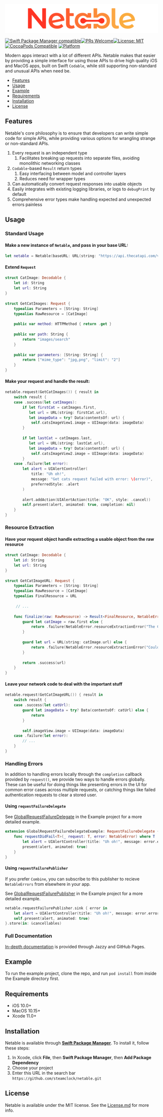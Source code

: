 ![](header.png)

[![Swift Package Manager compatible](https://img.shields.io/badge/Swift%20Package%20Manager-compatible-brightgreen.svg)](https://github.com/apple/swift-package-manager)[![PRs Welcome](https://img.shields.io/badge/PRs-welcome-brightgreen.svg?style=flat-square)](http://makeapullrequest.com)[![License: MIT](https://img.shields.io/badge/License-MIT-yellow.svg)](https://opensource.org/licenses/MIT)[![CocoaPods Compatible](https://img.shields.io/cocoapods/v/Netable.svg)](https://img.shields.io/cocoapods/v/Netable.svg) [![Platform](https://img.shields.io/cocoapods/p/Netable.svg?style=flat)](http://cocoapods.org/pods/Netable)

Modern apps interact with a lot of different APIs. Netable makes that easier by providing a simple interface for using those APIs to drive high quality iOS and MacOS apps, built on Swift `Codable`, while still supporting non-standard and unusual APIs when need be.

- [Features](#features)
- [Usage](#usage)
- [Example](#example)
- [Requirements](#requirements)
- [Installation](#installation)
- [License](#license)

## Features

Netable's core philosophy is to ensure that developers can write simple code for simple APIs, while providing various options for wrangling strange or non-standard APIs.
1. Every request is an independent type
    1. Facilitates breaking up requests into separate files, avoiding monolithic networking classes
1. `Codable`-based `Result` return types
    1. Easy interfacing between model and controller layers
    1. Reduces need for wrapper types  
1. Can automatically convert request responses into usable objects
1. Easily integrates with existing logging libraries, or logs to `debugPrint` by default
1. Comprehensive error types make handling expected and unexpected errors painless

## Usage

### Standard Usage

#### Make a new instance of `Netable`, and pass in your base URL:
```swift
let netable = Netable(baseURL: URL(string: "https://api.thecatapi.com/v1/")!)
```

#### Extend `Request`
```swift
struct CatImage: Decodable {
    let id: String
    let url: String
}

struct GetCatImages: Request {
    typealias Parameters = [String: String]
    typealias RawResource = [CatImage]

    public var method: HTTPMethod { return .get }

    public var path: String {
        return "images/search"
    }

    public var parameters: [String: String] {
        return ["mime_type": "jpg,png", "limit": "2"]
    }
}
```

#### Make your request and handle the result:

```swift
netable.request(GetCatImages()) { result in
    switch result {
    case .success(let catImages):
        if let firstCat = catImages.first,
           let url = URL(string: firstCat.url),
           let imageData = try? Data(contentsOf: url) {
            self.catsImageView1.image = UIImage(data: imageData)
        }

        if let lastCat = catImages.last,
           let url = URL(string: lastCat.url),
           let imageData = try? Data(contentsOf: url) {
            self.catsImageView2.image = UIImage(data: imageData)
        }
    case .failure(let error):
        let alert = UIAlertController(
            title: "Uh oh!",
            message: "Get cats request failed with error: \(error)",
            preferredStyle: .alert
        )

        alert.addAction(UIAlertAction(title: "OK", style: .cancel))
        self.present(alert, animated: true, completion: nil)
    }
}
```

### Resource Extraction

#### Have your request object handle extracting a usable object from the raw resource

```swift
struct CatImage: Decodable {
    let id: String
    let url: String
}

struct GetCatImageURL: Request {
    typealias Parameters = [String: String]
    typealias RawResource = [CatImage]
    typealias FinalResource = URL

     // ...

    func finalize(raw: RawResource) -> Result<FinalResource, NetableError> {
        guard let catImage = raw.first else {
            return .failure(NetableError.resourceExtractionError("The CatImage array is empty"))
        }

        guard let url = URL(string: catImage.url) else {
            return .failure(NetableError.resourceExtractionError("Could not build URL from CatImage url string"))
        }

        return .success(url)
    }
}
```

#### Leave your network code to deal with the important stuff

```swift
netable.request(GetCatImageURL()) { result in
    switch result {
    case .success(let catUrl):
        guard let imageData = try? Data(contentsOf: catUrl) else {
            return
        }

        self.imageView.image = UIImage(data: imageData)
    case .failure(let error):
        // ...
    }
}
```

### Handling Errors

In addition to handling errors locally through the `completion` callback provided by `request()`,  we provide two ways to handle errors globally. These can be useful for doing things like presenting errors in the UI for common error cases across multiple requests, or catching things like failed authentication requests to clear a stored user.

#### Using `requestFailureDelegate`

See [GlobalRequestFailureDelegate]() in the Example project for a more detailed example.

```swift
extension GlobalRequestFailureDelegateExample: RequestFailureDelegate {
    func requestDidFail<T>(_ request: T, error: NetableError) where T : Request {
        let alert = UIAlertController(title: "Uh oh!", message: error.errorDescription, preferredStyle: .alert)
        present(alert, animated: true)
    }
}
```

#### Using `requestFailurePublisher`

If you prefer `Combine`, you can subscribe to this publisher to recieve `NetableErrors` from elsewhere in your app.

See [GlobalRequestFailurePublisher]() in the Example project for a more detailed example.

```swift
netable.requestFailurePublisher.sink { error in
    let alert = UIAlertController(title: "Uh oh!", message: error.errorDescription, preferredStyle: .alert)
    self.present(alert, animated: true)
}.store(in: &cancellables)
```

### Full Documentation

[In-depth documentation](https://steamclock.github.io/netable/) is provided through Jazzy and GitHub Pages.  

## Example

To run the example project, clone the repo, and run `pod install` from inside the Example directory first.

## Requirements

- iOS 10.0+
- MacOS 10.15+
- Xcode 11.0+

## Installation

Netable is available through **[Swift Package Manager](https://swift.org/package-manager/)**. To install it, follow these steps:

1. In Xcode, click **File**, then **Swift Package Manager**, then **Add Package Dependency**
2. Choose your project
3. Enter this URL in the search bar `https://github.com/steamclock/netable.git`

## License

Netable is available under the MIT license. See the [License.md](https://github.com/steamclock/netable/blob/master/LICENSE.md) for more info.
